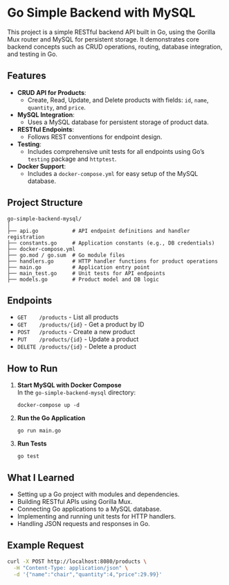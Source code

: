 # Go Simple Backend with MySQL

This project is a simple RESTful backend API built in Go, using the Gorilla Mux router and MySQL for persistent storage. It demonstrates core backend concepts such as CRUD operations, routing, database integration, and testing in Go.

## Features

- **CRUD API for Products**:  
  - Create, Read, Update, and Delete products with fields: `id`, `name`, `quantity`, and `price`.
- **MySQL Integration**:  
  - Uses a MySQL database for persistent storage of product data.
- **RESTful Endpoints**:  
  - Follows REST conventions for endpoint design.
- **Testing**:  
  - Includes comprehensive unit tests for all endpoints using Go’s `testing` package and `httptest`.
- **Docker Support**:  
  - Includes a `docker-compose.yml` for easy setup of the MySQL database.

## Project Structure

```
go-simple-backend-mysql/
│
├── api.go           # API endpoint definitions and handler registration
├── constants.go     # Application constants (e.g., DB credentials)
├── docker-compose.yml
├── go.mod / go.sum  # Go module files
├── handlers.go      # HTTP handler functions for product operations
├── main.go          # Application entry point
├── main_test.go     # Unit tests for API endpoints
├── models.go        # Product model and DB logic
```

## Endpoints

- `GET    /products`        - List all products
- `GET    /products/{id}`   - Get a product by ID
- `POST   /products`        - Create a new product
- `PUT    /products/{id}`   - Update a product
- `DELETE /products/{id}`   - Delete a product

## How to Run

1. **Start MySQL with Docker Compose**  
   In the `go-simple-backend-mysql` directory:
   ```
   docker-compose up -d
   ```

2. **Run the Go Application**  
   ```
   go run main.go
   ```

3. **Run Tests**  
   ```
   go test
   ```

## What I Learned

- Setting up a Go project with modules and dependencies.
- Building RESTful APIs using Gorilla Mux.
- Connecting Go applications to a MySQL database.
- Implementing and running unit tests for HTTP handlers.
- Handling JSON requests and responses in Go.

## Example Request

```bash
curl -X POST http://localhost:8080/products \
  -H "Content-Type: application/json" \
  -d '{"name":"chair","quantity":4,"price":29.99}'
```
